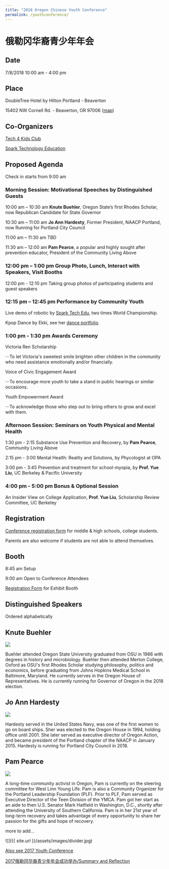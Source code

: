 ```yaml
---
title: "2018 Oregon Chinese Youth Conference"
permalink: /youthconference/
---
```


# 俄勒冈华裔青少年年会

## Date

7/8/2018 10:00 am - 4:00 pm

## Place

DoubleTree Hotel by Hilton Portland - Beaverton

15402 NW Cornell Rd. - Beaverton, OR 97006 ([map](https://goo.gl/maps/XNov3hTvDTN2))

## Co-Organizers

[Tech 4 Kids Club](http://www.tech4kidsclub.org/)

[Spark Technology Education](http://www.sparkteched.org/)

## Proposed Agenda

Check in starts from 9:00 am

### Morning Session: Motivational Speeches by Distinguished Guests

10:00 am – 10:30 am	**Knute Buehler**, Oregon State’s first Rhodes Scholar, now Republican Candidate for State Governor

10:30 am – 11:00 am	**Jo Ann Hardesty**, Former President, NAACP Portland, now Running for Portland City Council

11:00 am – 11:30 am TBD

11:30 am – 12:00 am	**Pam Pearce**, a popular and highly sought after prevention educator, President of the Community Living Above

### 12:00 pm – 1:00 pm Group Photo, Lunch, Interact with Speakers, Visit Booths

12:00 pm - 12:10 pm Taking group photos of participating students and guest speakers

### 12:15 pm – 12:45 pm Performance by Community Youth

Live demo of robotic by [Spark Tech Edu](http://www.sparkteched.org/), two times World Championship.

Kpop Dance by Ekki, see her [dance portfolio](https://www.instagram.com/yvnnnl/).

### 1:00 pm - 1:30 pm Awards Ceremony

Victoria Ren Scholarship

⋅⋅⋅To let Victoria's sweetest smile brighten other children in the community who need assistance emotionally and/or financially.

Voice of Civic Engagement Award

⋅⋅⋅To encourage more youth to take a stand in public hearings or similar occasions.

Youth Empowerment Award

⋅⋅⋅To acknowledge those who step out to bring others to grow and excel with them.

### Afternoon Session: Seminars on Youth Physical and Mental Health

1:30 pm - 2:15 Substance Use Prevention and Recovery, by **Pam Pearce**, Community Living Above

2:15 pm - 3:00 Mental Health: Reality and Solutions, by Phycologist at OPA

3:00 pm - 3:45 Prevention and treatment for school-myopia, by **Prof. Yue Liu**, UC Berkeley & Pacific University

### 4:00 pm - 5:00 pm Bonus & Optional Session

An Insider View on College Application, **Prof. Yue Liu**, Scholarship Review Committee, UC Berkeley

## Registration

[Conference registration form](https://docs.google.com/forms/d/e/1FAIpQLSfP5DP8rN05m37MoZ2fE5m5kj-8EXcmz72JbVP5g3L6TqMkrA/viewform?c=0&w=1) for middle & high schools, college students.

Parents are also welcome if students are not able to attend themselves.

## Booth

8:45 am Setup

9:00 am Open to Conference Attendees

[Registration Form](https://docs.google.com/forms/d/e/1FAIpQLScIhWP3pUAZuqBXZYI3DzgLtV-oWuts6jaLunIfuPR-wFoqUw/viewform?c=0&w=1) for Exhibit Booth

## Distinguished Speakers

Ordered alphabetically

## Knute Buehler
<p><img src="/assets/images/activities/Knute_buehler.jpg"></p>
Buehler attended Oregon State University graduated from OSU in 1986 with degrees in history and microbiology. Buehler then attended Merton College, Oxford as OSU's first Rhodes Scholar studying philosophy, politics and economics, before graduating from Johns Hopkins Medical School in Baltimore, Maryland. He currently serves in the Oregon House of Representatives. He is currently running for Governor of Oregon in the 2018 election.

## Jo Ann Hardesty
<p><img src="/assets/images/activities/JoAnn_Hardesty2.jpeg"></p>
Hardesty served in the United States Navy, was one of the first women to go on board ships. Sher was elected to the Oregon House in 1994, holding office until 2001. She later served as executive director of Oregon Action, and became president of the Portland chapter of the NAACP in January 2015. Hardesty is running for Portland City Council in 2018.

## Pam Pearce
<p><img src="/assets/images/activities/PamPearce.jpg"></p>
A long-time community activist in Oregon, Pam is currently on the steering committee for West Linn Young Life.  Pam is also a Community Organizer for the Portland Leadership Foundation (PLF). Prior to PLF, Pam served as Executive Director of the Teen Division of the YMCA. Pam got her start as an aide to then U.S. Senator Mark Hatfield in Washington, D.C., shortly after attending the University of Southern California. Pam is in her 21st year of long-term recovery and takes advantage of every opportunity to share her passion for the gifts and hope of recovery.

more to add...

![]({{ site.url }}/assets/images/divider.jpg)

[Also see 2017 Youth Conference](http://pdxchinese.org/youthconference/youth_conference_2017/)

[2017俄勒冈华裔青少年年会成功举办/Summary and Reflection](http://pdxchinese.org/youth-conference/)
